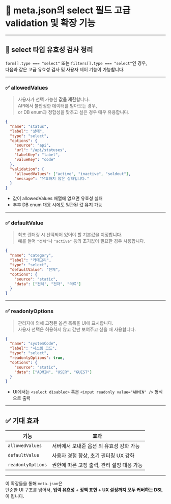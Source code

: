 # 📌 meta.json의 select 필드 고급 validation 및 확장 기능

---

## 🔐 select 타입 유효성 검사 정리

`form[].type === "select"` 또는 `filters[].type === "select"`인 경우,  
다음과 같은 고급 유효성 검사 및 사용자 제어 기능이 가능합니다.

---

### ✅ allowedValues

> 사용자가 선택 가능한 **값을 제한**합니다.  
> API에서 불안정한 데이터를 받아오는 경우,  
> or DB enum과 정합성을 맞추고 싶은 경우 매우 유용합니다.

```json
{
  "name": "status",
  "label": "상태",
  "type": "select",
  "options": {
    "source": "api",
    "url": "/api/statuses",
    "labelKey": "label",
    "valueKey": "code"
  },
  "validation": {
    "allowedValues": ["active", "inactive", "soldout"],
    "message": "유효하지 않은 상태입니다."
  }
}
```

- 값이 allowedValues 배열에 없으면 유효성 실패
- 추후 DB enum 대응 시에도 일관된 값 유지 가능

---

### ✅ defaultValue

> 최초 렌더링 시 선택되어 있어야 할 기본값을 지정합니다.  
> 예를 들어 `"전체"`나 `"active"` 등의 초기값이 필요한 경우 사용합니다.

```json
{
  "name": "category",
  "label": "카테고리",
  "type": "select",
  "defaultValue": "전체",
  "options": {
    "source": "static",
    "data": ["전체", "전자", "의류"]
  }
}
```

---

### ✅ readonlyOptions

> 관리자에 의해 고정된 옵션 목록을 UI에 표시합니다.  
> 사용자 선택은 허용하지 않고 값만 보여주고 싶을 때 사용합니다.

```json
{
  "name": "systemCode",
  "label": "시스템 코드",
  "type": "select",
  "readonlyOptions": true,
  "options": {
    "source": "static",
    "data": ["ADMIN", "USER", "GUEST"]
  }
}
```

- UI에서는 `<select disabled>` 혹은 `<input readonly value="ADMIN" />` 형식으로 출력

---

## ✅ 기대 효과

| 기능 | 효과 |
|------|------|
| `allowedValues` | 서버에서 보내준 옵션 외 유효성 강화 가능 |
| `defaultValue` | 사용자 경험 향상, 초기 필터링 UX 강화 |
| `readonlyOptions` | 권한에 따른 고정 출력, 관리 설정 대응 가능 |

---

이 확장들을 통해 `meta.json`은  
단순한 UI 구조를 넘어서, **입력 유효성 + 정책 표현 + UX 설정까지 모두 커버하는 DSL**이 됩니다.